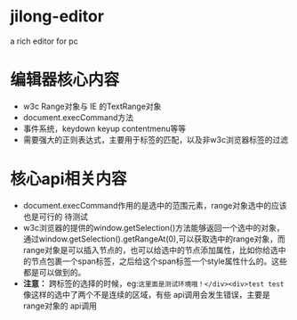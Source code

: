 # jilong-editor
a rich editor for pc
# 编辑器核心内容
* w3c Range对象与 IE 的TextRange对象
* document.execCommand方法
* 事件系统，keydown keyup contentmenu等等
* 需要强大的正则表达式，主要用于标签的匹配，以及非w3c浏览器标签的过滤

# 核心api相关内容
* document.execCommand作用的是选中的范围元素，range对象选中的应该也是可行的 待测试
* w3c浏览器的提供的window.getSelection()方法能够返回一个选中的对象，
通过window.getSelection().getRangeAt(0),可以获取选中的range对象，而range对象是可以插入节点的，也可以给选中的节点添加属性，比如你给选中的节点包裹一个span标签，之后给这个span标签一个style属性什么的。这些都是可以做到的。
* **注意：** 跨标签的选择的时候，eg:`这里面是测试环境哦！</div><div>test test`像这样的选中了两个不是连续的区域，有些 api调用会发生错误，主要是range对象的 api调用
